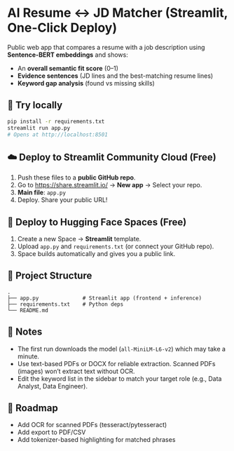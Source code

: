 # AI Resume ↔ JD Matcher (Streamlit, One-Click Deploy)

Public web app that compares a resume with a job description using **Sentence-BERT embeddings** and shows:
- An **overall semantic fit score** (0–1)
- **Evidence sentences** (JD lines and the best-matching resume lines)
- **Keyword gap analysis** (found vs missing skills)

## 🧪 Try locally

```bash
pip install -r requirements.txt
streamlit run app.py
# Opens at http://localhost:8501
```

## ☁️ Deploy to Streamlit Community Cloud (Free)

1. Push these files to a **public GitHub repo**.
2. Go to https://share.streamlit.io/ → **New app** → Select your repo.
3. **Main file**: `app.py`
4. Deploy. Share your public URL!

## 🚀 Deploy to Hugging Face Spaces (Free)

1. Create a new Space → **Streamlit** template.
2. Upload `app.py` and `requirements.txt` (or connect your GitHub repo).
3. Space builds automatically and gives you a public link.

## 📁 Project Structure

```
.
├── app.py              # Streamlit app (frontend + inference)
├── requirements.txt    # Python deps
└── README.md
```

## 📝 Notes
- The first run downloads the model (`all-MiniLM-L6-v2`) which may take a minute.
- Use text-based PDFs or DOCX for reliable extraction. Scanned PDFs (images) won’t extract text without OCR.
- Edit the keyword list in the sidebar to match your target role (e.g., Data Analyst, Data Engineer).

## 🧭 Roadmap
- Add OCR for scanned PDFs (tesseract/pytesseract)
- Add export to PDF/CSV
- Add tokenizer-based highlighting for matched phrases